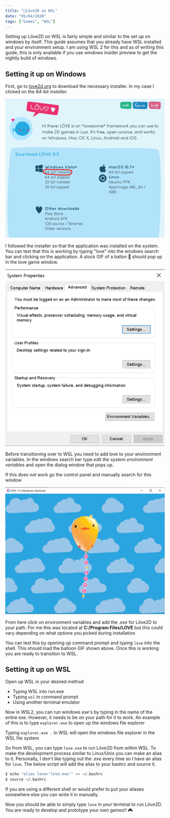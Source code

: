 ```yaml
---
title: "💜Löve2D on WSL"
date: "05/04/2020"
tags: ["Games", "WSL"]
---
```


Setting up Löve2D on WSL is fairly simple and similar to the set up on
windows by itself. This guide assumes that you already have WSL installed and your
environment setup. I am using WSL 2 for this and as of writing this guide, this
is only available if you use windows insider preview to get
the nightly build of windows.

## Setting it up on Windows

First, go to [love2d.org](http://love2d.org) to download the necessary
installer. In my case I clicked on the *64-bit installer.*

![Löve2D Installation Link](../images/love-install-link.png)

I followed the installer so that the application was installed on the system. You
can test that this is working by typing "love" into the windows search bar and
clicking on the application. A stock GIF of a ballon 🎈 should pop up in the love
game window.

![Windows Environment Variables](../images/environment-variables-popup.png)

Before transitioning over to WSL you need to add love to your environment
variables.
In the windows search bar type *edit  the system environment variables* and open
the dialog window that pops up.

If this does not work go the control panel and manually search for this window

![Löve2D Default Popup](../images/love-default.png)

From here click on environment variables and add the *.exe* for Löve2D to your path.
For me this was located at **C:/Program Files/LOVE** but this could vary depending
on what options you picked during installation

You can test this by opening up command prompt and typing `love` into the shell.
This should load the balloon GIF shown above. Once this is working you are ready
to transition to WSL.

## Setting it up on WSL

Open up WSL in your desired method

- Typing WSL into run.exe
- Typing `wsl` in command prompt
- Using another terminal emulator

Now in WSL2, you can run windows *exe's* by typing in the name of the entire exe.
However, it needs to be on your path for it to work. An example of this is to type
`explorer.exe` to open up the windows file explorer

Typing `explorer.exe .` in WSL will open the windows file explorer in the WSL
file system

So from WSL, you can type `love.exe` to run Löve2D from within WSL. To make the
development process similar to Linux/Unix you can make an alias to it. Personally,
I don't like typing out the *.exe* every time so I have an alias for `love`. The below
script will add the alias to your bashrc and source it.

```bash
$ echo "alias love='love.exe'" >> ~/.bashrc
$ source ~/.bashrc
```

If you are using a different shell or would prefer to put your aliases somewhere
else you can write it in manually.

Now you should be able to simply type `love` in your terminal to run Löve2D. You
are ready to develop and prototype your own games!! 🎮


